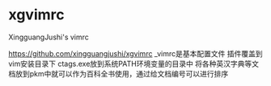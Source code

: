 ﻿# xgvimrc
XingguangJushi's vimrc

https://github.com/xingguangjushi/xgvimrc
_vimrc是基本配置文件
插件覆盖到vim安装目录下
ctags.exe放到系统PATH环境变量的目录中
将各种英汉字典等文档放到pkm中就可以作为百科全书使用，通过给文档编号可以进行排序
